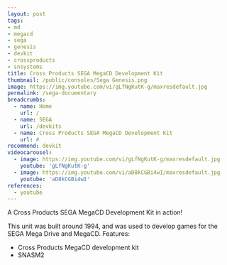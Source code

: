 ```yaml
---
layout: post
tags: 
- md
- megacd
- sega
- genesis
- devkit
- crossproducts
- snsystems
title: Cross Products SEGA MegaCD Development Kit 
thumbnail: /public/consoles/Sega Genesis.png
image: https://img.youtube.com/vi/gLfNgKutK-g/maxresdefault.jpg
permalink: /sega-documentary
breadcrumbs:
  - name: Home
    url: /
  - name: SEGA
    url: /devkits
  - name: Cross Products SEGA MegaCD Development Kit  
    url: #
recommend: devkit
videocarousel:
  - image: https://img.youtube.com/vi/gLfNgKutK-g/maxresdefault.jpg
    youtube: 'gLfNgKutK-g'
  - image: https://img.youtube.com/vi/aD8kCGBi4wI/maxresdefault.jpg
    youtube: 'aD8kCGBi4wI'
references:
  - youtube
---
```

A Cross Products SEGA MegaCD Development Kit in action! 

This unit was built around 1994, and was used to develop games for the SEGA Mega Drive and MegaCD.
Features:
* Cross Products MegaCD development kit
* SNASM2
